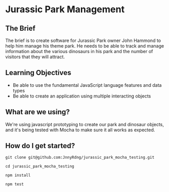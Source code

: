 # Jurassic Park Management

## The Brief

The brief is to create software for Jurassic Park owner John Hammond to help him manage his theme park. He needs to be able to track and manage information about the various dinosaurs in his park and the number of visitors that they will attract.

## Learning Objectives
- Be able to use the fundamental JavaScript language features and data types
- Be able to create an application using multiple interacting objects

## What are we using?


We're using javascript prototyping to create our park and dinosaur objects, and it's being tested with Mocha to make sure it all works as expected.

## How do I get started?

```
git clone git@github.com:JnnyRdng/jurassic_park_mocha_testing.git
```
```
cd jurassic_park_mocha_testing
```
```
npm install
```
```
npm test
```

